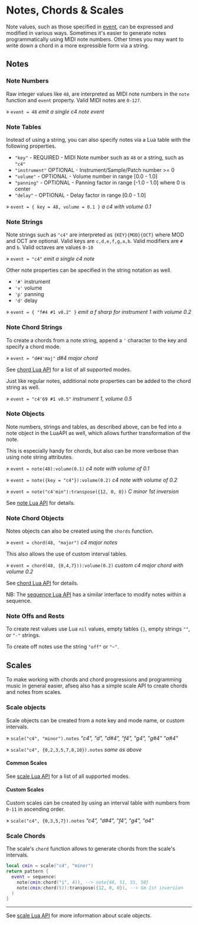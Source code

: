 # Notes, Chords & Scales

Note values, such as those specified in [event](./event.md), can be expressed and modified in various ways. Sometimes it's easier to generate notes programmatically using MIDI note numbers. Other times you may want to write down a chord in a more expressible form via a string. 

## Notes

### Note Numbers

Raw integer values like `48`, are interpreted as MIDI note numbers in the `note` function and `event` property. Valid MIDI notes are `0-127`.  

» `event = 48` *emit a single c4 note event*

### Note Tables

Instead of using a string, you can also specify notes via a Lua table with the following properties.

- `"key"` - REQUIRED - MIDI Note number such as `48` or a string, such as `"c4"`
- `"instrument"` OPTIONAL - Instrument/Sample/Patch number >= 0
- `"volume"`  - OPTIONAL - Volume number in range [0.0 - 1.0]
- `"panning"` - OPTIONAL - Panning factor in range [-1.0 - 1.0] where 0 is center
- `"delay"` - OPTIONAL - Delay factor in range [0.0 - 1.0]

» `event = { key = 48, volume = 0.1 }` *a c4 with volume 0.1*

### Note Strings

Note strings such as `"c4"` are interpreted as `{KEY}{MOD}{OCT}` where MOD and OCT are optional.
Valid keys are `c,d,e,f,g,a,b`. Valid modifiers are `#` and `b`. Valid octaves are values `0-10`

» `event = "c4"` *emit a single c4 note*

Other note properties can be specified in the string notation as well.

- `'#'` instrument 
- `'v'` volume 
- `'p'` panning
- `'d'` delay

» `event = { "f#4 #1 v0.2" }` *emit a f sharp for instrument 1 with volume 0.2*

### Note Chord Strings

To create a chords from a note string, append a `'` character to the key and specify a chord mode.

» `event = "d#4'maj"` *d#4 major chord*

See [chord Lua API](../API/chord.md#ChordName) for a list of all supported modes.

Just like regular notes, additional note properties can be added to the chord string as well.

» `event = "c4'69 #1 v0.5"` *instrument 1, volume 0.5*

### Note Objects

Note numbers, strings and tables, as described above, can be fed into a note object in the LuaAPI as well, which allows further transformation of the note.

This is especially handy for chords, but also can be more verbose than using note string attributes. 

» `event = note(48):volume(0.1)` *c4 note with volume of 0.1*

» `event = note({key = "c4"}):volume(0.2)` *c4 note with volume of 0.2*

» `event = note("c4'min"):transpose({12, 0, 0})` *C minor 1st inversion*

See [note Lua API](../API/note.md) for details.

### Note Chord Objects

Notes objects can also be created using the `chords` function.

» `event = chord(48, "major")` *c4 major notes*

This also allows the use of custom interval tables.

» `event = chord(48, {0,4,7})):volume(0.2)` *custom c4 major chord with volume 0.2*

See [chord Lua API](../API/chord.md) for details.

NB: The [sequence Lua API](../API/note.md) has a similar interface to modify notes within a sequence.

### Note Offs and Rests

To create rest values use Lua `nil` values, empty tables `{}`, empty strings `""`, or `"-"` strings.

To create off notes use the string `"off"` or `"~"`.

## Scales

To make working with chords and chord progressions and programming music in general easier, afseq also has a simple scale API to create chords and notes from scales.


### Scale objects

Scale objects can be created from a note key and mode name, or custom intervals.

» `scale("c4", "minor").notes` *"c4", "d", "d#4", "f4", "g4", "g#4" "a#4"*

» `scale("c4", {0,2,3,5,7,8,10}).notes` *same as above*

#### Common Scales

See [scale Lua API](../API/scale.md#ScaleMode) for a list of all supported modes.

#### Custom Scales

Custom scales can be created by using an interval table with numbers from `0-11` in ascending order.

» `scale("c4", {0,3,5,7}).notes` *"c4", "d#4", "f4", "g4", "a4"*


### Scale Chords

The scale's `chord` function allows to generate chords from the scale's intervals.

```lua
local cmin = scale("c4", "minor")
return pattern {
  event = sequence(
    note(cmin:chord("i", 4)), --> note{48, 51, 55, 58}
    note(cmin:chord(5)):transpose({12, 0, 0}), --> Gm 1st inversion
  )
}
```

---

See [scale Lua API](../API/scale.md) for more information about scale objects.

